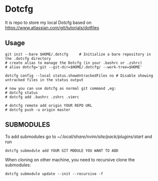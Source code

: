 # Dotcfg

It is repo to store my local Dotcfg based on https://www.atlassian.com/git/tutorials/dotfiles

## Usage

```
git init --bare $HOME/.dotcfg     # Initialize a bare repository in the .dotcfg directory
# create alias to manage the Dotcfg (in your .bashrc or .zshrc)
# alias dotcfg='git --git-dir=$HOME/.dotcfg/ --work-tree=$HOME'

dotcfg config --local status.showUntrackedFiles no # Disable showing untracked files in the status output

# now you can use dotcfg as normal git command ,eg:
# dotcfg status
# dotcfg add .bashrc .zshrc .vimrc

# dotcfg remote add origin YOUR REPO URL
# dotcfg push -u origin master 

```

## SUBMODULES

To add submodules go to *~/.local/share/nvim/site/pack/plugins/start* and run
```
dotcfg submodule add YOUR GIT MODULE YOU WANT TO ADD
```

When cloning on other machine, you need to recursive clone the submodules:
```
dotcfg submodule update --init --recursive -f
```
